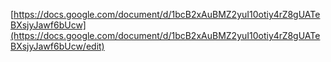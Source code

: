 [https://docs.google.com/document/d/1bcB2xAuBMZ2yuI10otiy4rZ8gUATeBXsjyJawf6bUcw](https://docs.google.com/document/d/1bcB2xAuBMZ2yuI10otiy4rZ8gUATeBXsjyJawf6bUcw/edit)

